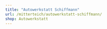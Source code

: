 ```yaml
---
title: "Autowerkstatt Schiffmann"
url: /mitterteich/autowerkstatt-schiffmann/
shop: Autowerkstatt
---
```


